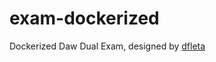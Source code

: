 # exam-dockerized
Dockerized Daw Dual Exam, designed by <a href="https://github.com/dfleta">dfleta</a>
